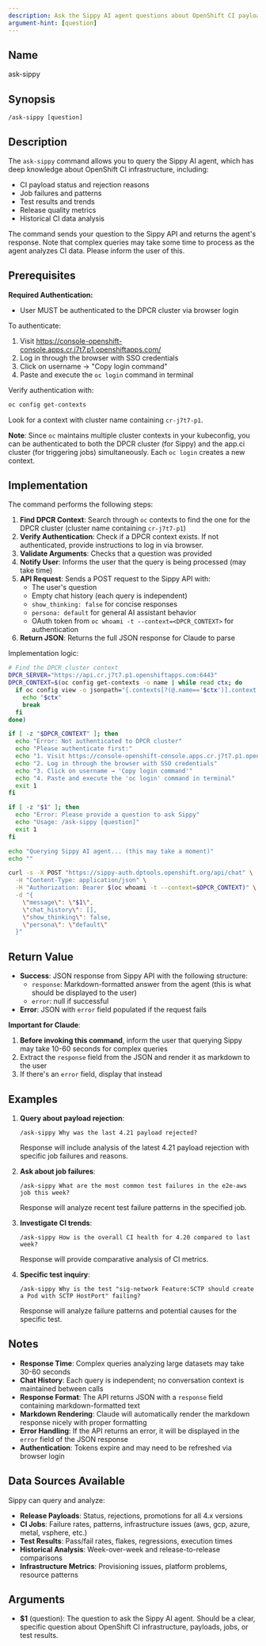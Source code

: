 ```yaml
---
description: Ask the Sippy AI agent questions about OpenShift CI payloads, jobs, and test results
argument-hint: [question]
---
```


## Name
ask-sippy

## Synopsis
```
/ask-sippy [question]
```

## Description

The `ask-sippy` command allows you to query the Sippy AI agent, which has deep knowledge about OpenShift CI infrastructure, including:
- CI payload status and rejection reasons
- Job failures and patterns
- Test results and trends
- Release quality metrics
- Historical CI data analysis

The command sends your question to the Sippy API and returns the agent's
response. Note that complex queries may take some time to process as the
agent analyzes CI data. Please inform the user of this.

## Prerequisites

**Required Authentication:**
- User MUST be authenticated to the DPCR cluster via browser login

To authenticate:
1. Visit https://console-openshift-console.apps.cr.j7t7.p1.openshiftapps.com/
2. Log in through the browser with SSO credentials
3. Click on username → "Copy login command"
4. Paste and execute the `oc login` command in terminal

Verify authentication with:
```bash
oc config get-contexts
```
Look for a context with cluster name containing `cr-j7t7-p1`.

**Note**: Since `oc` maintains multiple cluster contexts in your kubeconfig, you can be authenticated to both the DPCR cluster (for Sippy) and the app.ci cluster (for triggering jobs) simultaneously. Each `oc login` creates a new context.

## Implementation

The command performs the following steps:

1. **Find DPCR Context**: Search through `oc` contexts to find the one for the DPCR cluster (cluster name containing `cr-j7t7-p1`)
2. **Verify Authentication**: Check if a DPCR context exists. If not authenticated, provide instructions to log in via browser.
3. **Validate Arguments**: Checks that a question was provided
4. **Notify User**: Informs the user that the query is being processed (may take time)
5. **API Request**: Sends a POST request to the Sippy API with:
   - The user's question
   - Empty chat history (each query is independent)
   - `show_thinking: false` for concise responses
   - `persona: default` for general AI assistant behavior
   - OAuth token from `oc whoami -t --context=<DPCR_CONTEXT>` for authentication
6. **Return JSON**: Returns the full JSON response for Claude to parse

Implementation logic:
```bash
# Find the DPCR cluster context
DPCR_SERVER="https://api.cr.j7t7.p1.openshiftapps.com:6443"
DPCR_CONTEXT=$(oc config get-contexts -o name | while read ctx; do
  if oc config view -o jsonpath="{.contexts[?(@.name=='$ctx')].context.cluster}" | grep -q "cr-j7t7-p1"; then
    echo "$ctx"
    break
  fi
done)

if [ -z "$DPCR_CONTEXT" ]; then
  echo "Error: Not authenticated to DPCR cluster"
  echo "Please authenticate first:"
  echo "1. Visit https://console-openshift-console.apps.cr.j7t7.p1.openshiftapps.com/"
  echo "2. Log in through the browser with SSO credentials"
  echo "3. Click on username → 'Copy login command'"
  echo "4. Paste and execute the 'oc login' command in terminal"
  exit 1
fi

if [ -z "$1" ]; then
  echo "Error: Please provide a question to ask Sippy"
  echo "Usage: /ask-sippy [question]"
  exit 1
fi

echo "Querying Sippy AI agent... (this may take a moment)"
echo ""

curl -s -X POST "https://sippy-auth.dptools.openshift.org/api/chat" \
  -H "Content-Type: application/json" \
  -H "Authorization: Bearer $(oc whoami -t --context=$DPCR_CONTEXT)" \
  -d "{
    \"message\": \"$1\",
    \"chat_history\": [],
    \"show_thinking\": false,
    \"persona\": \"default\"
  }"
```

## Return Value
- **Success**: JSON response from Sippy API with the following structure:
  - `response`: Markdown-formatted answer from the agent (this is what should be displayed to the user)
  - `error`: null if successful
- **Error**: JSON with `error` field populated if the request fails

**Important for Claude**:
1. **Before invoking this command**, inform the user that querying Sippy may take 10-60 seconds for complex queries
2. Extract the `response` field from the JSON and render it as markdown to the user
3. If there's an `error` field, display that instead

## Examples

1. **Query about payload rejection**:
   ```
   /ask-sippy Why was the last 4.21 payload rejected?
   ```
   Response will include analysis of the latest 4.21 payload rejection with specific job failures and reasons.

2. **Ask about job failures**:
   ```
   /ask-sippy What are the most common test failures in the e2e-aws job this week?
   ```
   Response will analyze recent test failure patterns in the specified job.

3. **Investigate CI trends**:
   ```
   /ask-sippy How is the overall CI health for 4.20 compared to last week?
   ```
   Response will provide comparative analysis of CI metrics.

4. **Specific test inquiry**:
   ```
   /ask-sippy Why is the test "sig-network Feature:SCTP should create a Pod with SCTP HostPort" failing?
   ```
   Response will analyze failure patterns and potential causes for the specific test.

## Notes

- **Response Time**: Complex queries analyzing large datasets may take 30-60 seconds
- **Chat History**: Each query is independent; no conversation context is maintained between calls
- **Response Format**: The API returns JSON with a `response` field containing markdown-formatted text
- **Markdown Rendering**: Claude will automatically render the markdown response nicely with proper formatting
- **Error Handling**: If the API returns an error, it will be displayed in the `error` field of the JSON response
- **Authentication**: Tokens expire and may need to be refreshed via browser login

## Data Sources Available

Sippy can query and analyze:
- **Release Payloads**: Status, rejections, promotions for all 4.x versions
- **CI Jobs**: Failure rates, patterns, infrastructure issues (aws, gcp, azure, metal, vsphere, etc.)
- **Test Results**: Pass/fail rates, flakes, regressions, execution times
- **Historical Analysis**: Week-over-week and release-to-release comparisons
- **Infrastructure Metrics**: Provisioning issues, platform problems, resource patterns

## Arguments
- **$1** (question): The question to ask the Sippy AI agent. Should be a clear, specific question about OpenShift CI infrastructure, payloads, jobs, or test results.
